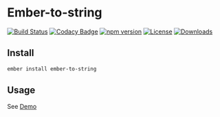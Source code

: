 # Ember-to-string

[![Build Status](https://travis-ci.org/onechiporenko/ember-to-string.svg)](https://travis-ci.org/onechiporenko/ember-to-string)
[![Codacy Badge](https://www.codacy.com/project/badge/062ef689838e43dfa46eecd1f74f22af)](https://www.codacy.com/app/cv_github/ember-to-string)
[![npm version](https://badge.fury.io/js/ember-to-string.png)](http://badge.fury.io/js/ember-to-string)
[![License](http://img.shields.io/:license-mit-blue.svg)](http://doge.mit-license.org)
[![Downloads](http://img.shields.io/npm/dm/ember-to-string.svg)](https://www.npmjs.com/package/ember-to-string)


## Install

```bash
ember install ember-to-string
```

## Usage

See [Demo](http://onechiporenko.github.io/ember-to-string/)
